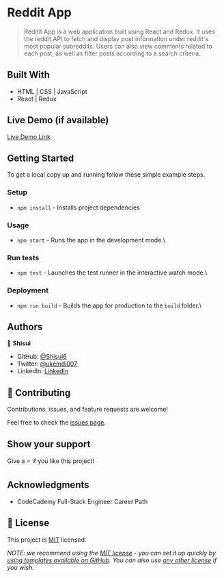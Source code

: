 # Reddit App

> Reddit App is a web application built using React and Redux. It uses the reddit API to fetch and display post information under reddit's most popular subreddits. Users can also view comments related to each post, as well as filter posts according to a search criteria.

## Built With

- HTML | CSS | JavaScript
- React | Redux

## Live Demo (if available)

[Live Demo Link](https://livedemo.com)


## Getting Started

To get a local copy up and running follow these simple example steps.

### Setup

- `npm install` - Installs project dependencies

### Usage

- `npm start` - Runs the app in the development mode.\

### Run tests

- `npm test` - Launches the test runner in the interactive watch mode.\

### Deployment

- `npm run build` - Builds the app for production to the `build` folder.\

## Authors

👤 **Shisui**

- GitHub: [@Shisui6](https://github.com/Shisui6)
- Twitter: [@ukemdi007](https://twitter.com/ukemdi007)
- LinkedIn: [LinkedIn](https://www.linkedin.com/in/okemdi-udeh-1b472615a/)

## 🤝 Contributing

Contributions, issues, and feature requests are welcome!

Feel free to check the [issues page](../../issues/).

## Show your support

Give a ⭐️ if you like this project!

## Acknowledgments

- CodeCademy Full-Stack Engineer Career Path

## 📝 License

This project is [MIT](./LICENSE) licensed.

_NOTE: we recommend using the [MIT license](https://choosealicense.com/licenses/mit/) - you can set it up quickly by [using templates available on GitHub](https://docs.github.com/en/communities/setting-up-your-project-for-healthy-contributions/adding-a-license-to-a-repository). You can also use [any other license](https://choosealicense.com/licenses/) if you wish._